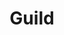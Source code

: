 ---
facebook: https://facebook.com/GuildEducation
instagram: https://instagram.com/guildeducation/
linkedin: https://linkedin.com/company/guildeducation
logohandle: guild
sort: guild
title: Guild
twitter: https://x.com/GuildEducation
website: https://www.guild.com/
---